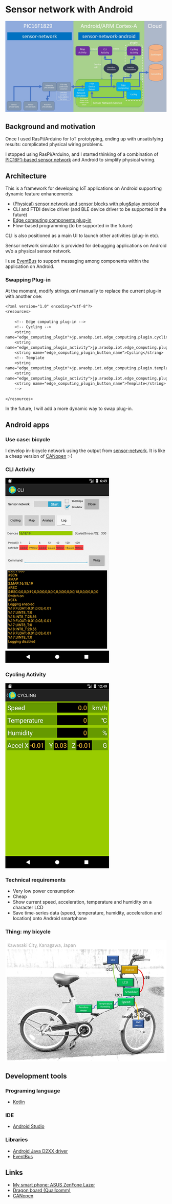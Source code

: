 # Sensor network with Android

![architecture](./doc/architecture.jpg)

## Background and motivation

Once I used RasPi/Arduino for IoT prototyping, ending up with unsatisfying results: complicated physical wiring problems.

I stopped using RasPi/Arduino, and I started thinking of a combination of [PIC16F1-based sensor network](https://github.com/araobp/sensor-network) and Android to simplify physical wiring.

## Architecture

This is a framework for developing IoT applications on Android supporting dynamic feature enhancements:

- [(Physical) sensor network and sensor blocks with plug&play protocol](https://github.com/araobp/sensor-network)
- CLI and FTDI device driver (and BLE device driver to be supported in the future)
- [Edge computing components plug-in](https://github.com/araobp/sensor-network-android/tree/master/src/app/src/main/java/jp/araobp/iot/edge_computing/plugin)
- Flow-based programming (to be supported in the future)

CLI is also positioned as a main UI to launch other activities (plug-in etc).

Sensor network simulator is provided for debugging applications on Android w/o a physical sensor network.

I use [EventBus](http://greenrobot.org/eventbus/) to support messaging among components within the application on Android.

### Swapping Plug-in

At the moment, modify strings.xml manually to replace the current plug-in with another one:
```
<?xml version="1.0" encoding="utf-8"?>
<resources>

    <!-- Edge computing plug-in -->
    <!-- Cycling -->
    <string name="edge_computing_plugin">jp.araobp.iot.edge_computing.plugin.cycling.Cycling</string>
    <string name="edge_computing_plugin_activity">jp.araobp.iot.edge_computing.plugin.cycling.CyclingActivity</string>
    <string name="edge_computing_plugin_button_name">Cycling</string>
    <!-- Template
    <string name="edge_computing_plugin">jp.araobp.iot.edge_computing.plugin.template.Template</string>
    <string name="edge_computing_plugin_activity">jp.araobp.iot.edge_computing.plugin.template.TemplateActivity</string>
    <string name="edge_computing_plugin_button_name">Template</string>
    -->

</resources>
```

In the future, I will add a more dynamic way to swap plug-in.

## Android apps

### Use case: bicycle

I develop in-bicycle network using the output from [sensor-network](https://github.com/araobp/sensor-network). It is like a cheap version of [CANopen](https://www.can-cia.org/canopen/) :-)

### CLI Activity

![screenshot_cli](./doc/screenshot_cli.png)

### Cycling Activity

![screenshot_cycling](./doc/screenshot_cycling.png)

### Technical requirements

- Very low power consumption
- Cheap
- Show current speed, acceleration, temperature and humidity on a character LCD
- Save time-series data (speed, temperature, humidity, acceleration and location) onto Android smartphone

### Thing: my bicycle

![network](./doc/network.jpg)

## Development tools

### Programing language
- [Kotlin](https://kotlinlang.org/)

### IDE
- [Android Studio](https://developer.android.com/studio/index.html)

### Libraries
- [Android Java D2XX driver](http://www.ftdichip.com/Drivers/D2XX.htm)
- [EventBus](http://greenrobot.org/eventbus/)

## Links
- [My smart phone: ASUS ZenFone Lazer](https://www.asus.com/Phone/ZenFone-2-Laser-ZE500KL/)
- [Dragon board (Quallcomm)](https://developer.qualcomm.com/hardware/dragonboard-410c)
- [CANopen](https://www.can-cia.org/canopen/)

